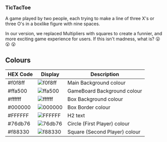### TicTacToe

A game played by two people, each trying to make a line of three X's or three O's in a boxlike figure with nine spaces.

In our version, we replaced Multipliers with squares to create a funnier, 
and more exciting game experience for users.
If this isn't madness, what is? :open_mouth: :open_mouth: :open_mouth:

## Colours

| HEX Code | Display | Description |
| --- | --- | --- |
| #f0f8ff | ![f0f8ff](assets/designsystem/f0f8ff.svg) | Main Background colour |
| #ffa500 | ![ffa500](assets/designsystem/ffa500.svg) | GameBoard Background colour |
| #ffffff | ![ffffff](assets/designsystem/ffffff.svg) | Box Background colour |
| #000000 | ![000000](assets/designsystem/000000.svg) | Box Border colour |
| #FFFFFF | ![FFFFFF](assets/designsystem/FFFFFF.svg) | H2 text |
| #76db76 | ![76db76](assets/designsystem/76db76.svg) | Circle (First Player) colour |
| #f88330 | ![f88330](assets/designsystem/f88330.svg) | Square (Second Player) colour |

